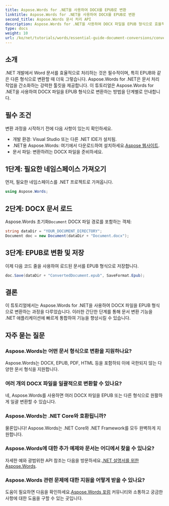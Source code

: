 ```yaml
---
title: Aspose.Words for .NET을 사용하여 DOCX를 EPUB로 변환
linktitle: Aspose.Words for .NET을 사용하여 DOCX를 EPUB로 변환
second_title: Aspose.Words 문서 처리 API
description: Aspose.Words for .NET을 사용하여 DOCX 파일을 EPUB 형식으로 효율적으로 변환하는 방법을 알아보세요. 이 포괄적인 가이드는 단계별로 제공합니다.
type: docs
weight: 10
url: /ko/net/tutorials/words/essential-guide-document-conversions/convert-docx-to-epub/
---
```

## 소개

.NET 개발에서 Word 문서를 효율적으로 처리하는 것은 필수적이며, 특히 EPUB와 같은 다른 형식으로 변환할 때 더욱 그렇습니다. Aspose.Words for .NET은 문서 처리 작업을 간소화하는 강력한 툴킷을 제공합니다. 이 튜토리얼은 Aspose.Words for .NET을 사용하여 DOCX 파일을 EPUB 형식으로 변환하는 방법을 단계별로 안내합니다.

## 필수 조건

변환 과정을 시작하기 전에 다음 사항이 있는지 확인하세요.

- 개발 환경: Visual Studio 또는 다른 .NET IDE가 설치됨.
-  .NET용 Aspose.Words: 여기에서 다운로드하여 설치하세요.[Aspose 웹사이트](https://releases.aspose.com/words/net/).
- 문서 파일: 변환하려는 DOCX 파일을 준비하세요.

## 1단계: 필요한 네임스페이스 가져오기

먼저, 필요한 네임스페이스를 .NET 프로젝트로 가져옵니다.

```csharp
using Aspose.Words;
```

## 2단계: DOCX 문서 로드

 Aspose.Words 초기화`Document` DOCX 파일 경로를 포함하는 객체:

```csharp
string dataDir = "YOUR_DOCUMENT_DIRECTORY";
Document doc = new Document(dataDir + "Document.docx");
```

## 3단계: EPUB로 변환 및 저장

이제 다음 코드 줄을 사용하여 로드된 문서를 EPUB 형식으로 저장합니다.

```csharp
doc.Save(dataDir + "ConvertedDocument.epub", SaveFormat.Epub);
```

## 결론

이 튜토리얼에서는 Aspose.Words for .NET을 사용하여 DOCX 파일을 EPUB 형식으로 변환하는 과정을 다루었습니다. 이러한 간단한 단계를 통해 문서 변환 기능을 .NET 애플리케이션에 빠르게 통합하여 기능을 향상시킬 수 있습니다.

## 자주 묻는 질문

### Aspose.Words는 어떤 문서 형식으로 변환을 지원하나요?

Aspose.Words는 DOCX, EPUB, PDF, HTML 등을 포함하되 이에 국한되지 않는 다양한 문서 형식을 지원합니다.

### 여러 개의 DOCX 파일을 일괄적으로 변환할 수 있나요?

네, Aspose.Words를 사용하면 여러 DOCX 파일을 EPUB 또는 다른 형식으로 원활하게 일괄 변환할 수 있습니다.

### Aspose.Words는 .NET Core와 호환됩니까?

물론입니다! Aspose.Words는 .NET Core와 .NET Framework를 모두 완벽하게 지원합니다.

### Aspose.Words에 대한 추가 예제와 문서는 어디에서 찾을 수 있나요?

 자세한 예와 광범위한 API 참조는 다음을 방문하세요.[.NET 설명서를 위한 Aspose.Words](https://reference.aspose.com/words/net/).

### Aspose.Words 관련 문제에 대한 지원을 어떻게 받을 수 있나요?

 도움이 필요하면 다음을 확인하세요.[Aspose.Words 포럼](https://forum.aspose.com/c/words/8) 커뮤니티와 소통하고 궁금한 사항에 대한 도움을 구할 수 있는 곳입니다.